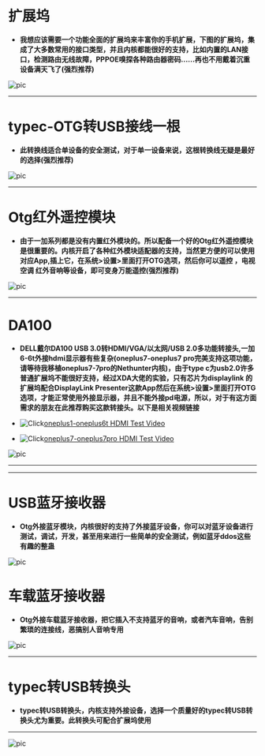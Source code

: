 # 扩展坞

 * **我想应该需要一个功能全面的扩展坞来丰富你的手机扩展，下图的扩展坞，集成了大多数常用的接口类型，并且内核都能很好的支持，比如内置的LAN接口，检测路由无线故障，PPPOE嗅探各种路由器密码......再也不用戴着沉重设备满天飞了(强烈推荐)**

![pic](Docking-dock.JPG)

***
# typec-OTG转USB接线一根


* **此转换线适合单设备的安全测试，对于单一设备来说，这根转换线无疑是最好的选择(强烈推荐)**

![pic](typec-OTG-usb.JPG)

***

# Otg红外遥控模块

* **由于一加系列都是没有内置红外模块的。所以配备一个好的Otg红外遥控模块是很重要的。内核开启了各种红外模块适配器的支持，当然更方便的可以使用对应App,插上它，在系统>设置>里面打开OTG选项，然后你可以遥控 ，电视 空调 红外音响等设备，即可变身万能遥控(强烈推荐)**

![pic](IR.JPG)

***

# DA100

* **DELL戴尔DA100 USB 3.0转HDMI/VGA/以太网/USB 2.0多功能转接头,一加6-6t外接hdmi显示器有些复杂(oneplus7-oneplus7 pro完美支持这项功能，请等待我移植oneplus7-7pro的Nethunter内核)，由于type c为usb2.0许多普通扩展坞不能很好支持，经过XDA大佬的实验，只有芯片为displaylink 的扩展坞配合DisplayLink Presenter这款App然后在系统>设置>里面打开OTG选项，才能正常使用外接显示器，并且不能外接pd电源，所以，对于有这方面需求的朋友在此推荐购买这款转接头。以下是相关视频链接**


* ![Click](https://img.shields.io/badge/Click-blue.svg)[oneplus1-oneplus6t HDMI  Test Video](https://www.youtube.com/watch?v=lm66kJ6HPvY)

* ![Click](https://img.shields.io/badge/Click-blue.svg)[oneplus7-oneplus7pro HDMI Test Video](https://www.youtube.com/watch?v=PgJ09Fzx7VA)


![pic](DA100.JPG)

***



***
# USB蓝牙接收器

* **Otg外接蓝牙模块，内核很好的支持了外接蓝牙设备，你可以对蓝牙设备进行测试，调试，开发，甚至用来进行一些简单的安全测试，例如蓝牙ddos这些有趣的整蛊**

![pic](Bluetooth-adapter.JPG)

# 车载蓝牙接收器

 * **Otg外接车载蓝牙接收器，把它插入不支持蓝牙的音响，或者汽车音响，告别繁琐的连接线，恶搞别人音响专用**

![pic](Car-Bluetooth-receiver.JPG)

***

# typec转USB转换头

* **typec转USB转换头，内核支持外接设备，选择一个质量好的typec转USB转换头尤为重要。此转换头可配合扩展坞使用**

***

![pic](Tpyec-to-USB.JPG)





